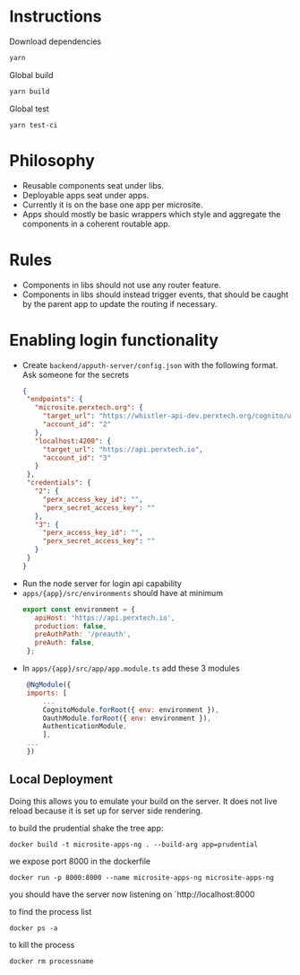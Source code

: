 # Instructions
Download dependencies
```bash
yarn
```

Global build
```bash
yarn build
```

Global test
```
yarn test-ci
```

# Philosophy
* Reusable components seat under libs.
* Deployable apps seat under apps.
* Currently it is on the base one app per microsite.
* Apps should mostly be basic wrappers which style and aggregate the components in a coherent routable app.

# Rules
* Components in libs should not use any router feature.
* Components in libs should instead trigger events, that should be caught by the parent app to update the routing if necessary.


# Enabling login functionality

 * Create `backend/apputh-server/config.json` with the following format. Ask someone for the secrets
     ```json
     {
      "endpoints": {
        "microsite.perxtech.org": {
          "target_url": "https://whistler-api-dev.perxtech.org/cognito/users",
          "account_id": "2"
        },
        "localhost:4200": {
          "target_url": "https://api.perxtech.io",
          "account_id": "3"
        }
      },
      "credentials": {
        "2": {
          "perx_access_key_id": "",
          "perx_secret_access_key": ""
        },
        "3": {
          "perx_access_key_id": "",
          "perx_secret_access_key": ""
        }
      }
    }
     ```
 * Run the node server for login api capability
 * `apps/{app}/src/environments` should have at minimum
   ```js
   export const environment = {
      apiHost: 'https://api.perxtech.io',
      production: false,
      preAuthPath: '/preauth',
      preAuth: false,
    };
   ```
 * In `apps/{app}/src/app/app.module.ts` add these 3 modules
   ```js
    @NgModule({
    imports: [
        ...
        CognitoModule.forRoot({ env: environment }),
        OauthModule.forRoot({ env: environment }),
        AuthenticationModule,
        ],
    ...
    })

   ```

## Local Deployment

Doing this allows you to emulate your build on the server. It does not live reload because it is set up for server side rendering.

to build the prudential shake the tree app:
```
docker build -t microsite-apps-ng . --build-arg app=prudential
```


we expose port 8000 in the dockerfile 
```
docker run -p 8000:8000 --name microsite-apps-ng microsite-apps-ng 
```

you should have the server now listening on `http://localhost:8000

to find the process list
```
docker ps -a
```

to kill the process

```
docker rm processname

```